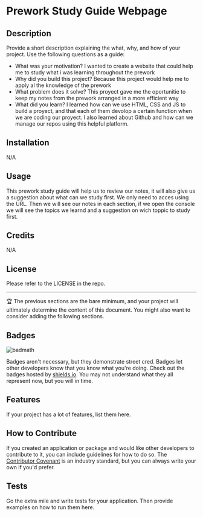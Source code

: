 # Prework Study Guide Webpage

## Description

Provide a short description explaining the what, why, and how of your project. Use the following questions as a guide:

- What was your motivation?
I wanted to create a website that could help me to study what i was learning throughout the prework
- Why did you build this project? 
Because this project would help me to apply al the knowledge of the prework
- What problem does it solve?
This proyect gave me the oportunitie to keep my notes from the prework arranged in a more efficient way
- What did you learn?
I learned how can we use HTML, CSS and JS to build a proyect, and that each of them devolop a certain function when we are coding our proyect. I also learned about Github and how can we manage our repos using this helpful platform. 


## Installation

N/A

## Usage

This prework study guide will help us to review our notes, it will also give us a suggestion about what can we study first. We only need to acces using the URL. Then we will see our notes in each section, if we open the console we will see the topics we learnd and a suggestion on wich toppic to study first. 

## Credits

N/A

## License

Please refer to the LICENSE in the repo.

---

🏆 The previous sections are the bare minimum, and your project will ultimately determine the content of this document. You might also want to consider adding the following sections.

## Badges

![badmath](https://img.shields.io/github/languages/top/nielsenjared/badmath)

Badges aren't necessary, but they demonstrate street cred. Badges let other developers know that you know what you're doing. Check out the badges hosted by [shields.io](https://shields.io/). You may not understand what they all represent now, but you will in time.

## Features

If your project has a lot of features, list them here.

## How to Contribute

If you created an application or package and would like other developers to contribute to it, you can include guidelines for how to do so. The [Contributor Covenant](https://www.contributor-covenant.org/) is an industry standard, but you can always write your own if you'd prefer.

## Tests

Go the extra mile and write tests for your application. Then provide examples on how to run them here.
